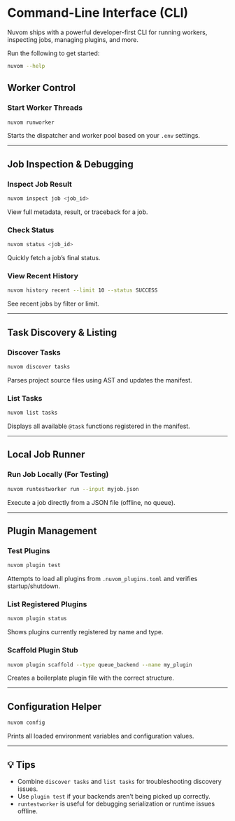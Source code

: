 # Command-Line Interface (CLI)

Nuvom ships with a powerful developer-first CLI for running workers, inspecting jobs, managing plugins, and more.

Run the following to get started:

```bash
nuvom --help
```

## Worker Control

### Start Worker Threads

```bash
nuvom runworker
```

Starts the dispatcher and worker pool based on your `.env` settings.

---

## Job Inspection & Debugging

### Inspect Job Result

```bash
nuvom inspect job <job_id>
```

View full metadata, result, or traceback for a job.

### Check Status

```bash
nuvom status <job_id>
```

Quickly fetch a job’s final status.

### View Recent History

```bash
nuvom history recent --limit 10 --status SUCCESS
```

See recent jobs by filter or limit.

---

## Task Discovery & Listing

### Discover Tasks

```bash
nuvom discover tasks
```

Parses project source files using AST and updates the manifest.

### List Tasks

```bash
nuvom list tasks
```

Displays all available `@task` functions registered in the manifest.

---

## Local Job Runner

### Run Job Locally (For Testing)

```bash
nuvom runtestworker run --input myjob.json
```

Execute a job directly from a JSON file (offline, no queue).

---

## Plugin Management

### Test Plugins

```bash
nuvom plugin test
```

Attempts to load all plugins from `.nuvom_plugins.toml` and verifies startup/shutdown.

### List Registered Plugins

```bash
nuvom plugin status
```

Shows plugins currently registered by name and type.

### Scaffold Plugin Stub

```bash
nuvom plugin scaffold --type queue_backend --name my_plugin
```

Creates a boilerplate plugin file with the correct structure.

---

## Configuration Helper

```bash
nuvom config
```

Prints all loaded environment variables and configuration values.

---

## 💡 Tips

* Combine `discover tasks` and `list tasks` for troubleshooting discovery issues.
* Use `plugin test` if your backends aren’t being picked up correctly.
* `runtestworker` is useful for debugging serialization or runtime issues offline.

